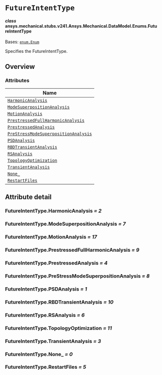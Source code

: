 # `FutureIntentType`



#### *class* ansys.mechanical.stubs.v241.Ansys.Mechanical.DataModel.Enums.FutureIntentType

Bases: [`enum.Enum`](https://docs.python.org/3/library/enum.html#enum.Enum)

Specifies the FutureIntentType.

<!-- !! processed by numpydoc !! -->

<a id="overview"></a>

## Overview

### Attributes

| Name |
| ---------------------------------------------------------------------------------------------------------------------------------------------------------------------- |
| [`HarmonicAnalysis`](../../../../../v242/Ansys/Mechanical/DataModel/Enums/FutureIntentType.md#FutureIntentType.HarmonicAnalysis) |
| [`ModeSuperpositionAnalysis`](../../../../../v242/Ansys/Mechanical/DataModel/Enums/FutureIntentType.md#FutureIntentType.ModeSuperpositionAnalysis) |
| [`MotionAnalysis`](../../../../../v242/Ansys/Mechanical/DataModel/Enums/FutureIntentType.md#FutureIntentType.MotionAnalysis) |
| [`PrestressedFullHarmonicAnalysis`](../../../../../v242/Ansys/Mechanical/DataModel/Enums/FutureIntentType.md#FutureIntentType.PrestressedFullHarmonicAnalysis) |
| [`PrestressedAnalysis`](../../../../../v242/Ansys/Mechanical/DataModel/Enums/FutureIntentType.md#FutureIntentType.PrestressedAnalysis) |
| [`PreStressModeSuperpositionAnalysis`](../../../../../v242/Ansys/Mechanical/DataModel/Enums/FutureIntentType.md#FutureIntentType.PreStressModeSuperpositionAnalysis) |
| [`PSDAnalysis`](../../../../../v242/Ansys/Mechanical/DataModel/Enums/FutureIntentType.md#FutureIntentType.PSDAnalysis) |
| [`RBDTransientAnalysis`](../../../../../v242/Ansys/Mechanical/DataModel/Enums/FutureIntentType.md#FutureIntentType.RBDTransientAnalysis) |
| [`RSAnalysis`](../../../../../v242/Ansys/Mechanical/DataModel/Enums/FutureIntentType.md#FutureIntentType.RSAnalysis) |
| [`TopologyOptimization`](../../../../../v242/Ansys/Mechanical/DataModel/Enums/FutureIntentType.md#FutureIntentType.TopologyOptimization) |
| [`TransientAnalysis`](../../../../../v242/Ansys/Mechanical/DataModel/Enums/FutureIntentType.md#FutureIntentType.TransientAnalysis) |
| [`None_`](../../../../../v242/Ansys/Mechanical/DataModel/Enums/FutureIntentType.md#FutureIntentType.None_) |
| [`RestartFiles`](../../../../../v242/Ansys/Mechanical/DataModel/Enums/FutureIntentType.md#FutureIntentType.RestartFiles) |

<a id="attribute-detail"></a>

## Attribute detail

<a id="FutureIntentType.HarmonicAnalysis"></a>

### FutureIntentType.HarmonicAnalysis *= 2*

<a id="FutureIntentType.ModeSuperpositionAnalysis"></a>

### FutureIntentType.ModeSuperpositionAnalysis *= 7*

<a id="FutureIntentType.MotionAnalysis"></a>

### FutureIntentType.MotionAnalysis *= 17*

<a id="FutureIntentType.PrestressedFullHarmonicAnalysis"></a>

### FutureIntentType.PrestressedFullHarmonicAnalysis *= 9*

<a id="FutureIntentType.PrestressedAnalysis"></a>

### FutureIntentType.PrestressedAnalysis *= 4*

<a id="FutureIntentType.PreStressModeSuperpositionAnalysis"></a>

### FutureIntentType.PreStressModeSuperpositionAnalysis *= 8*

<a id="FutureIntentType.PSDAnalysis"></a>

### FutureIntentType.PSDAnalysis *= 1*

<a id="FutureIntentType.RBDTransientAnalysis"></a>

### FutureIntentType.RBDTransientAnalysis *= 10*

<a id="FutureIntentType.RSAnalysis"></a>

### FutureIntentType.RSAnalysis *= 6*

<a id="FutureIntentType.TopologyOptimization"></a>

### FutureIntentType.TopologyOptimization *= 11*

<a id="FutureIntentType.TransientAnalysis"></a>

### FutureIntentType.TransientAnalysis *= 3*

<a id="FutureIntentType.None_"></a>

### FutureIntentType.None_ *= 0*

<a id="FutureIntentType.RestartFiles"></a>

### FutureIntentType.RestartFiles *= 5*


